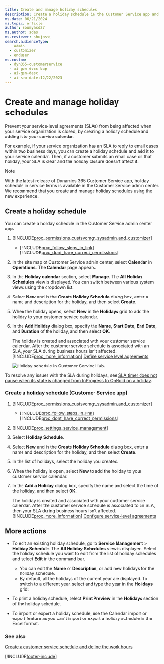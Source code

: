 ```yaml
---
title: Create and manage holiday schedules
description: Create a holiday schedule in the Customer Service app and configure service-level agreements to ensure your SLAs are not affected.
ms.date: 06/21/2024
ms.topic: article
author: Soumyasd27
ms.author: sdas
ms.reviewer: shujoshi
search.audienceType:
  - admin
  - customizer
  - enduser
ms.custom:
  - dyn365-customerservice
  - ai-gen-docs-bap
  - ai-gen-desc
  - ai-seo-date:12/22/2023
---
```


# Create and manage holiday schedules

Prevent your service-level agreements (SLAs) from being affected when your service organization is closed, by creating a holiday schedule and adding it to your service calendar.  
  
For example, if your service organization has an SLA to reply to email cases within two business days, you can create a holiday schedule and add it to your service calendar. Then, if a customer submits an email case on that holiday, your SLA is clear and the holiday closure doesn't affect it.  

> [!NOTE]
> With the latest release of Dynamics 365 Customer Service app, holiday schedule in service terms is available in the Customer Service admin center. We recommend that you create and manage holiday schedules using the new experience.
 
## Create a holiday schedule

You can create a holiday schedule in the Customer Service admin center app.
  
1. [!INCLUDE[proc_permissions_custsvcmgr_sysadmin_and_customizer](../../includes/proc-permissions-custsvcmgr-sysadmin-and-customizer.md)]  
  
   - [!INCLUDE[proc_follow_steps_in_link](../../includes/proc-follow-steps-in-link.md)] [!INCLUDE[proc_dont_have_correct_permissions](../../includes/proc-dont-have-correct-permissions.md)]  

1. In the site map of Customer Service admin center, select **Calendar** in **Operations**. The **Calendar** page appears.

1. In the **Holiday calendar** section, select **Manage**. The **All Holiday Schedules** view is displayed. You can switch between various system views using the dropdown list.  
 
1. Select **New** and in the **Create Holiday Schedule** dialog box, enter a name and description for the holiday, and then select **Create**.  
  
1. When the holiday opens, select **New** in the **Holidays** grid to add the holiday to your customer service calendar.  
  
1. In the **Add Holiday** dialog box, specify the **Name**, **Start Date**, **End Date**, and **Duration** of the holiday, and then select **OK**.  
  
   The holiday is created and associated with your customer service calendar. After the customer service schedule is associated with an SLA, your SLA during business hours isn't affected. [!INCLUDE[proc_more_information](../../includes/proc-more-information.md)] [Define service level agreements](define-service-level-agreements.md)  

   ![Holiday schedule in Customer Service Hub.](../media/holiday-schedule-csh.png "Holiday schedule in Customer Service Hub")
 
To resolve any issues with the SLA during holidays, see [SLA timer does not pause when its state is changed from InProgress to OnHold on a holiday](../troubleshoot-sla-issues.md).


### Create a holiday schedule  (Customer Service app)

1. [!INCLUDE[proc_permissions_custsvcmgr_sysadmin_and_customizer](../../includes/proc-permissions-custsvcmgr-sysadmin-and-customizer.md)]  
  
   - [!INCLUDE[proc_follow_steps_in_link](../../includes/proc-follow-steps-in-link.md)] [!INCLUDE[proc_dont_have_correct_permissions](../../includes/proc-dont-have-correct-permissions.md)]  
  
2. [!INCLUDE[proc_settings_service_management](../../includes/proc-settings-service-management.md)]  
  
3. Select **Holiday Schedule**.  
  
4. Select **New** and in the **Create Holiday Schedule** dialog box, enter a name and description for the holiday, and then select **Create**.  
  
5. In the list of holidays, select the holiday you created.  
  
6. When the holiday is open, select **New** to add the holiday to your customer service calendar.  
  
7. In the **Add a Holiday** dialog box, specify the name and select the time of the holiday, and then select **OK**.  
  
   The holiday is created and associated with your customer service calendar. After the customer service schedule is associated to an SLA,  then your SLA during business hours isn't affected. [!INCLUDE[proc_more_information](../../includes/proc-more-information.md)] [Configure service-level agreements](define-service-level-agreements.md)  

## More actions

- To edit an existing holiday schedule, go to **Service Management** > **Holiday Schedule**. The **All Holiday Schedules** view is displayed. Select the holiday schedule you want to edit from the list of holiday schedules and select **Edit** in the command bar.
    - You can edit the **Name** or **Description**, or add new holidays for the holiday schedule. 
    - By default, all the holidays of the current year are displayed. To switch to a different year, select and type the year in the **Holidays** grid:
    
- To print a holiday schedule, select **Print Preview** in the **Holidays** section of the holiday schedule.
- To import or export a holiday schedule, use the Calendar import or export feature as you can't import or export a holiday schedule in the Excel format.

### See also

 [Create a customer service schedule and define the work hours](create-customer-service-schedule-define-work-hours.md)  



[!INCLUDE[footer-include](../../includes/footer-banner.md)]
